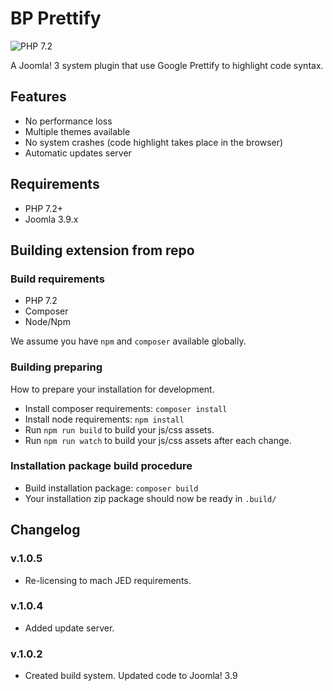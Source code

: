 # BP Prettify

![PHP 7.2](https://github.com/bpextensions/plg_system_bpprettify/workflows/PHP%207.2-8.0/badge.svg)

A Joomla! 3 system plugin that use Google Prettify to highlight code syntax.

## Features

- No performance loss
- Multiple themes available
- No system crashes (code highlight takes place in the browser)
- Automatic updates server

## Requirements

- PHP 7.2+
- Joomla 3.9.x

## Building extension from repo

### Build requirements

- PHP 7.2
- Composer
- Node/Npm

We assume you have `npm` and `composer` available globally.

### Building preparing

How to prepare your installation for development.

- Install composer requirements: `composer install`
- Install node requirements: `npm install`
- Run `npm run build` to build your js/css assets.
- Run `npm run watch` to build your js/css assets after each change.

### Installation package build procedure

- Build installation package: `composer build`
- Your installation zip package should now be ready in `.build/`

## Changelog

### v.1.0.5

- Re-licensing to mach JED requirements.

### v.1.0.4

- Added update server.

### v.1.0.2
- Created build system. Updated code to Joomla! 3.9
